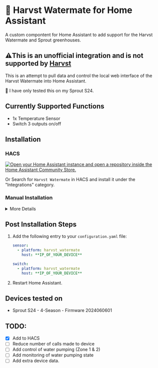 # 🥬 Harvst Watermate for Home Assistant
A custom compontent for Home Assistant to add support for the Harvst Watermate and Sprout greenhouses.

## ⚠️This is an unofficial integration and is not supported by [Harvst](https://www.harvst.co.uk/)

This is an attempt to pull data and control the local web interface of the Harvst Watermate into Home Assistant.

🚧 I have only tested this on my Sprout S24.

## Currently Supported Functions
- 1x Temperature Sensor
- Switch 3 outputs on/off

## Installation 



### HACS
[![Open your Home Assistant instance and open a repository inside the Home Assistant Community Store.](https://my.home-assistant.io/badges/hacs_repository.svg)](https://my.home-assistant.io/redirect/hacs_repository/?owner=yay-adrian&repository=HA-Harvst-Watermate&category=Integration)

Or
Search for `Harvst Watermate` in HACS and install it under the "Integrations" category.

### Manual Installation
<details>
<summary>More Details</summary>

* You should take the latest [published release](https://github.com/yayadrian/HA-Harvst-Watermate/releases/).  
* To install, place the contents of `custom_components` into the `<config directory>/custom_components` folder of your Home Assistant installation.  
</details>

## Post Installation Steps
1. Add the following entry to your `configuration.yaml` file:

    ```yaml
    sensor:
      - platform: harvst_watermate
        host: **IP_OF_YOUR_DEVICE**

    switch:
      - platform: harvst_watermate
        host: **IP_OF_YOUR_DEVICE**
    ```

2. Restart Home Assistant.

## Devices tested on
- Sprout S24 - 4-Season - Firmware 2024060601

## TODO:
- [x] Add to HACS
- [ ] Reduce number of calls made to device
- [ ] Add control of water pumping (Zone 1 & 2)
- [ ] Add monitoring of water pumping state
- [ ] Add extra device data.
